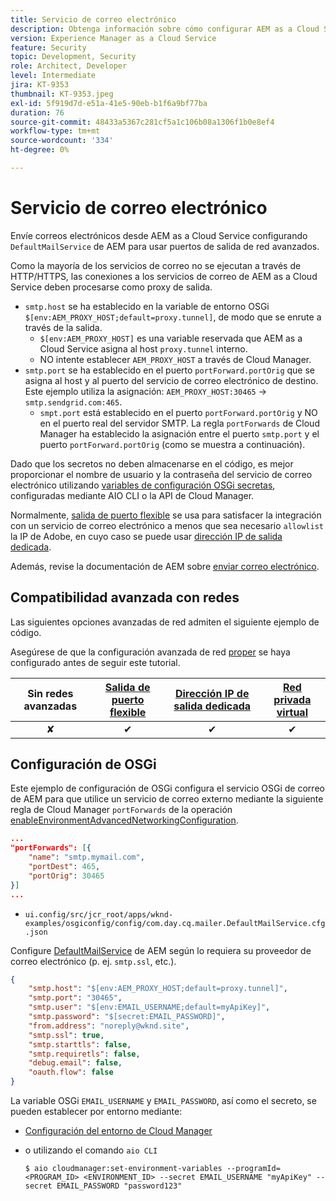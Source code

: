 ```yaml
---
title: Servicio de correo electrónico
description: Obtenga información sobre cómo configurar AEM as a Cloud Service para que se conecte con un servicio de correo electrónico mediante puertos de salida.
version: Experience Manager as a Cloud Service
feature: Security
topic: Development, Security
role: Architect, Developer
level: Intermediate
jira: KT-9353
thumbnail: KT-9353.jpeg
exl-id: 5f919d7d-e51a-41e5-90eb-b1f6a9bf77ba
duration: 76
source-git-commit: 48433a5367c281cf5a1c106b08a1306f1b0e8ef4
workflow-type: tm+mt
source-wordcount: '334'
ht-degree: 0%

---
```


# Servicio de correo electrónico

Envíe correos electrónicos desde AEM as a Cloud Service configurando `DefaultMailService` de AEM para usar puertos de salida de red avanzados.

Como la mayoría de los servicios de correo no se ejecutan a través de HTTP/HTTPS, las conexiones a los servicios de correo de AEM as a Cloud Service deben procesarse como proxy de salida.

+ `smtp.host` se ha establecido en la variable de entorno OSGi `$[env:AEM_PROXY_HOST;default=proxy.tunnel]`, de modo que se enrute a través de la salida.
   + `$[env:AEM_PROXY_HOST]` es una variable reservada que AEM as a Cloud Service asigna al host `proxy.tunnel` interno.
   + NO intente establecer `AEM_PROXY_HOST` a través de Cloud Manager.
+ `smtp.port` se ha establecido en el puerto `portForward.portOrig` que se asigna al host y al puerto del servicio de correo electrónico de destino. Este ejemplo utiliza la asignación: `AEM_PROXY_HOST:30465` → `smtp.sendgrid.com:465`.
   + `smpt.port` está establecido en el puerto `portForward.portOrig` y NO en el puerto real del servidor SMTP. La regla `portForwards` de Cloud Manager ha establecido la asignación entre el puerto `smtp.port` y el puerto `portForward.portOrig` (como se muestra a continuación).

Dado que los secretos no deben almacenarse en el código, es mejor proporcionar el nombre de usuario y la contraseña del servicio de correo electrónico utilizando [variables de configuración OSGi secretas](https://experienceleague.adobe.com/docs/experience-manager-cloud-service/implementing/deploying/configuring-osgi.html#secret-configuration-values), configuradas mediante AIO CLI o la API de Cloud Manager.

Normalmente, [salida de puerto flexible](../flexible-port-egress.md) se usa para satisfacer la integración con un servicio de correo electrónico a menos que sea necesario `allowlist` la IP de Adobe, en cuyo caso se puede usar [dirección IP de salida dedicada](../dedicated-egress-ip-address.md).

Además, revise la documentación de AEM sobre [enviar correo electrónico](https://experienceleague.adobe.com/docs/experience-manager-cloud-service/content/implementing/developing/development-guidelines.html#sending-email).

## Compatibilidad avanzada con redes

Las siguientes opciones avanzadas de red admiten el siguiente ejemplo de código.

Asegúrese de que la configuración avanzada de red [proper](../advanced-networking.md#advanced-networking) se haya configurado antes de seguir este tutorial.

| Sin redes avanzadas | [Salida de puerto flexible](../flexible-port-egress.md) | [Dirección IP de salida dedicada](../dedicated-egress-ip-address.md) | [Red privada virtual](../vpn.md) |
|:-----:|:-----:|:------:|:---------:|
| ✘ | ✔ | ✔ | ✔ |

## Configuración de OSGi

Este ejemplo de configuración de OSGi configura el servicio OSGi de correo de AEM para que utilice un servicio de correo externo mediante la siguiente regla de Cloud Manager `portForwards` de la operación [enableEnvironmentAdvancedNetworkingConfiguration](https://www.adobe.io/experience-cloud/cloud-manager/reference/api/#operation/enableEnvironmentAdvancedNetworkingConfiguration).

```json
...
"portForwards": [{
    "name": "smtp.mymail.com",
    "portDest": 465,
    "portOrig": 30465
}]
...
```

+ `ui.config/src/jcr_root/apps/wknd-examples/osgiconfig/config/com.day.cq.mailer.DefaultMailService.cfg.json`

Configure [DefaultMailService](https://experienceleague.adobe.com/docs/experience-manager-cloud-service/content/implementing/developing/development-guidelines.html#sending-email) de AEM según lo requiera su proveedor de correo electrónico (p. ej. `smtp.ssl`, etc.).

```json
{
    "smtp.host": "$[env:AEM_PROXY_HOST;default=proxy.tunnel]",
    "smtp.port": "30465",
    "smtp.user": "$[env:EMAIL_USERNAME;default=myApiKey]",
    "smtp.password": "$[secret:EMAIL_PASSWORD]",
    "from.address": "noreply@wknd.site",
    "smtp.ssl": true,
    "smtp.starttls": false, 
    "smtp.requiretls": false,
    "debug.email": false,
    "oauth.flow": false
}
```

La variable OSGi `EMAIL_USERNAME` y `EMAIL_PASSWORD`, así como el secreto, se pueden establecer por entorno mediante:

+ [Configuración del entorno de Cloud Manager](https://experienceleague.adobe.com/docs/experience-manager-cloud-service/content/implementing/using-cloud-manager/environment-variables.html)
+ o utilizando el comando `aio CLI`

  ```shell
  $ aio cloudmanager:set-environment-variables --programId=<PROGRAM_ID> <ENVIRONMENT_ID> --secret EMAIL_USERNAME "myApiKey" --secret EMAIL_PASSWORD "password123"
  ```
